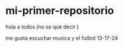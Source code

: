 # mi-primer-repositorio

hola a todos (no se que decir )

me gusta escuchar musica y el futbol 13-17-24 
